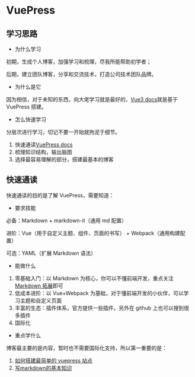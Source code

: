 # VuePress

## 学习思路

- 为什么学习

初期，生成个人博客，加强学习和梳理，尽我所能帮助初学者；

后期，建立团队博客，分享和交流技术，打造公司技术团队品牌。

- 为什么是它

因为相信，对于未知的东西，向大佬学习就是最好的，[Vue3 docs](https://github.com/vuejs/docs-next)就是基于 VuePress 搭建。

- 怎么快速学习

分层次进行学习，切记不要一开始就拘泥于细节。

1. 快速通读[VuePress docs](https://vuepress.vuejs.org/zh/guide/#%E5%AE%83%E6%98%AF%E5%A6%82%E4%BD%95%E5%B7%A5%E4%BD%9C%E7%9A%84)
2. 梳理知识结构，输出脑图
3. 选择最容易理解的部分，搭建最基本的博客

## 快速通读

快速通读的目的是了解 VuePress，需要知道：

- 要求技能

必备：Markdown + markdown-it（通用 md 配置）

进阶：Vue（用于自定义主题、组件、页面的书写） + Webpack（通用构建配置）

可选：YAML（扩展 Markdown 语法）

- 能做什么

1. 零基础入门：以 Markdown 为核心，你可以不懂前端开发，重点关注[Markdown 拓展](https://vuepress.vuejs.org/zh/guide/markdown.html)即可
2. 低成本进阶：以 Vue+Webpack 为基础，对于懂前端开发的小伙伴，可以学习主题和自定义页面
3. 丰富的生态：插件体系，官方提供一些插件，另外在 github 上也可以搜到很多插件
4. 国际化

- 重点学什么

博客最主要的是内容，暂时也不需要国际化支持，所以第一重要的是：

1. [如何搭建最简单的 vuepress 站点](start.md)
2. [写markdown的基本知识](entry.md)
